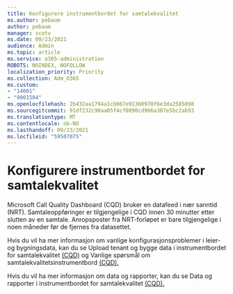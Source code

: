 ```yaml
---
title: Konfigurere instrumentbordet for samtalekvalitet
ms.author: pebaum
author: pebaum
manager: scotv
ms.date: 09/23/2021
audience: Admin
ms.topic: article
ms.service: o365-administration
ROBOTS: NOINDEX, NOFOLLOW
localization_priority: Priority
ms.collection: Adm_O365
ms.custom:
- "14001"
- "9001504"
ms.openlocfilehash: 2b432aa1794a1cb067e91360970f6e3da2585098
ms.sourcegitcommit: 91df232c90aa05f4cf0890cd966a307e5bc2ab93
ms.translationtype: MT
ms.contentlocale: nb-NO
ms.lasthandoff: 09/23/2021
ms.locfileid: "59507075"
---
```

# <a name="configuring-the-call-quality-dashboard"></a>Konfigurere instrumentbordet for samtalekvalitet

Microsoft Call Quality Dashboard (CQD) bruker en datafeed i nær sanntid (NRT). Samtaleoppføringer er tilgjengelige i CQD innen 30 minutter etter slutten av en samtale. Anropsposter fra NRT-forløpet er bare tilgjengelige i noen måneder før de fjernes fra datasettet.

Hvis du vil ha mer informasjon om vanlige konfigurasjonsproblemer i leier- og bygningsdata, kan du se Upload tenant og bygge data i instrumentbordet for samtalekvalitet [(CQD)](https://docs.microsoft.com/microsoftteams/cqd-upload-tenant-building-data) og Vanlige spørsmål om samtalekvalitetsinstrumentbord [(CQD).](https://docs.microsoft.com/microsoftteams/cqd-frequently-asked-questions)

Hvis du vil ha mer informasjon om data og rapporter, kan du se Data og rapporter i instrumentbordet for samtalekvalitet [(CQD).](https://docs.microsoft.com/microsoftteams/cqd-data-and-reports)